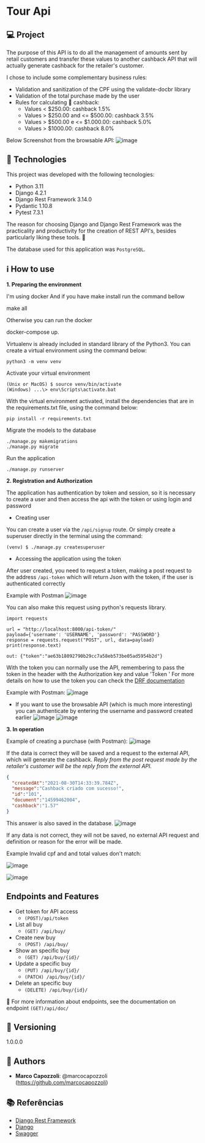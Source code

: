 # Tour Api

## 💻 Project

The purpose of this API is to do all the management of amounts sent by retail customers and transfer these values to another cashback API that will actually generate cashback for the retailer's customer.

I chose to include some complementary business rules:

* Validation and sanitization of the CPF using the validate-docbr library
* Validation of the total purchase made by the user
* Rules for calculating 🤑 cashback:
    - Values < $250.00: cashback 1.5%
    - Values > $250.00 and <= $500.00: cashback 3.5%
    - Values > $500.00 e <= $1.000.00: cashback 5.0% 
    - Values > $1000.00: cashback 8.0%

Below Screenshot from the browsable API:
![image](/readme_img/main_screen1.png?raw=true "Main_Screen")

## 🚀 Technologies

This project was developed with the following tecnologies:
- Python 3.11
- Django 4.2.1
- Django Rest Framework 3.14.0
- Pydantic 1.10.8
- Pytest 7.3.1

The reason for choosing Django and Django Rest Framework was the practicality and productivity for the creation of REST API's, besides particularly liking these tools. 🥰

The database used for this application was `PostgreSQL`.

## ℹ️ How to use

**1. Preparing the environment**

I'm using docker And if you have make install run the command bellow

make all

Otherwise you can run the docker 

docker-compose up. 

Virtualenv is already included in standard library of the Python3. You can create a virtual environment using the command below:
```
python3 -m venv venv
```
Activate your virtual environment
```
(Unix or MacOS) $ source venv/bin/activate
(Windows) ...\> env\Scripts\activate.bat
```
With the virtual environment activated, install the dependencies that are in the requirements.txt file, using the command below:
```
pip install -r requirements.txt
```
Migrate the models to the database
```
./manage.py makemigrations
./manage.py migrate
```
Run the application
```
./manage.py runserver
```
**2. Registration and Authorization**

The application has authentication by token and session, so it is necessary to create a user and then access the api with the token or using login and password

- Creating user

You can create a user via the `/api/signup` route. Or simply create a superuser directly in the terminal using the command:
```
(venv) $ ./manage.py createsuperuser
```
- Accessing the application using the token

After user created, you need to request a token, making a post request to the address `/api-token` which will return Json with the token, if the user is authenticated correctly

Example with Postman
![image](/readme_img/postman_POST_api-token.png?raw=true "Postman Post_api-token")

You can also make this request using python's requests library.
```
import requests

url = "http://localhost:8000/api-token/"
payload={'username': 'USERNAME', 'password': 'PASSWORD'}
response = requests.request("POST", url, data=payload)
print(response.text)

out: {"token":"ae63b18092790b29cc7a58eb573be05ad5954b2d"}
```

With the token you can normally use the API, remembering to pass the token in the header with the Authorization key and value 'Token <token>' For more details on how to use the token you can check the [DRF documentation](https://www.django-rest-framework.org/api-guide/authentication/#tokenauthentication)

Example with Postman:
![image](/readme_img/Postman_GET_api-buy.png?raw=true "Postman Get_api/buy")

- If you want to use the browsable API (which is much more interesting) you can authenticate by entering the username and password created earlier
![image](/readme_img/drfweb_noauthentication.png?raw=true "drfweb noauthentication")
![image](/readme_img/drfweb_login_screen.png?raw=true "drfweb login_screen")

**3. In operation**
  
Example of creating a purchase (with Postman):
![image](/readme_img/Postman_Post_api-buy.png?raw=true "Postman Post api/buy")

If the data is correct they will be saved and a request to the external API, which will generate the cashback. *Reply from the post request made by the retailer's customer will be the reply from the external API.*
```Json
{
  "createdAt":"2021-08-30T14:33:39.784Z",
  "message":"Cashback criado com sucesso!",
  "id":"101",
  "document":"14599462004",
  "cashback":"1.57"
}
```
This answer is also saved in the database.
![image](/readme_img/SQLite_Response_api_maisTodos.png?raw=true "BD api maisTodos")

If any data is not correct, they will not be saved, no external API request and definition or reason for the error will be made.

Example Invalid cpf and and total values don't match:
  
![image](/readme_img/invalid_cpf.png?raw=true "invalid cpf ")
  
![image](/readme_img/total_wrong.png?raw=true "Total wrong ")
  

## Endpoints and Features

- Get token for API access
  - `(POST)/api/token`
- List all buy
  - `(GET) /api/buy/`
- Create new buy
  - `(POST) /api/buy/`
- Show an specific buy
  - `(GET) /api/buy/{id}/`
- Update a specific buy
  - `(PUT) /api/buy/{id}/`
  - `(PATCH) /api/buy/{id}/`
- Delete an specific buy
  - `(DELETE) /api/buy/{id}/`

👀 For more information about endpoints, see the documentation on endpoint `(GET)/api/doc/`

## 📎 Versioning

1.0.0.0

## 🧔 Authors

* **Marco Capozzoli**: @marcocapozzoli (https://github.com/marcocapozzoli)

## 📚 Referências
- [Django Rest Framework](https://www.django-rest-framework.org/)
- [Django](https://www.djangoproject.com/)
- [Swagger](https://drf-yasg.readthedocs.io/en/stable/)